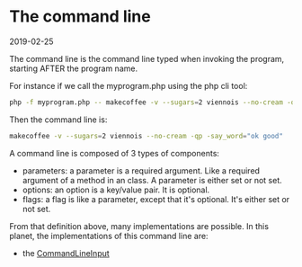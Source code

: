 The command line
=====
2019-02-25



The command line is the command line typed when invoking the program, starting AFTER the program name.

For instance if we call the myprogram.php using the php cli tool:


```bash
php -f myprogram.php -- makecoffee -v --sugars=2 viennois --no-cream -qp -say_word="ok good"
```

Then the command line is:

```bash
makecoffee -v --sugars=2 viennois --no-cream -qp -say_word="ok good"
```



A command line is composed of 3 types of components:

- parameters: a parameter is a required argument. Like a required argument of a method in an class. A parameter is either set or not set.
- options: an option is a key/value pair. It is optional.
- flags: a flag is like a parameter, except that it's optional. It's either set or not set.



From that definition above, many implementations are possible.
In this planet, the implementations of this command line are:

- the [CommandLineInput](https://github.com/lingtalfi/CliTools/blob/master/doc/api/Ling/CliTools/Input/CommandLineInput.md)


